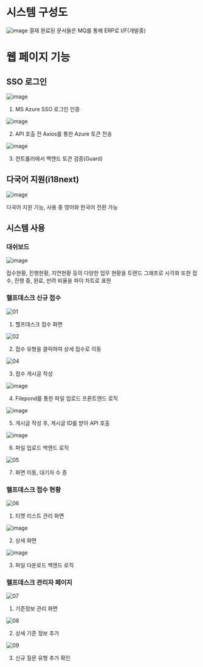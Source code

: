 # 시스템 구성도
![image](https://github.com/user-attachments/assets/7b888fef-f77a-478f-b9ca-59e921ae8087)
결재 완료된 문서들은 MQ를 통해 ERP로 I/F(개발중)


# 웹 페이지 기능
## SSO 로그인
![image](https://github.com/user-attachments/assets/3a538bd5-000a-4753-8fbd-a27501b6d410)

1. MS Azure SSO 로그인 인증

![image](https://github.com/user-attachments/assets/26c27150-0d95-4d80-a2d7-193958a6e7c5)

2. API 호출 전 Axios를 통한 Azure 토큰 전송

![image](https://github.com/user-attachments/assets/7e8df819-c0ae-42c7-a96a-ebbbbc5de83f)

3. 컨트롤러에서 백엔드 토큰 검증(Guard)


## 다국어 지원(i18next)
![image](https://github.com/user-attachments/assets/77304ea1-6545-45b7-8917-7075e74e7b64)

다국어 지원 기능, 사용 중 영어와 한국어 전환 가능


## 시스템 사용
### 대쉬보드
![image](https://github.com/user-attachments/assets/f3a10652-b79d-4be8-8b22-ea4022402ffe)

접수현황, 진행현황, 지연현황 등의 다양한 업무 현황을 트렌드 그래프로 시각화
또한 접수, 진행 중, 완료, 반려 비율을 파이 차트로 표현

### 헬프데스크 신규 접수
![01](https://github.com/user-attachments/assets/48aeb2b4-8a3d-40c8-a9a0-d9fbdb1a52a7)

1. 헬프데스크 접수 화면


![02](https://github.com/user-attachments/assets/d2d32179-17a5-4c38-bd2d-4915fa584a63)

2. 접수 유형을 클릭하여 상세 접수로 이동


![04](https://github.com/user-attachments/assets/0693e44c-6560-4caa-bc4f-1447d399e1b6)

3. 접수 게시글 작성

![image](https://github.com/user-attachments/assets/ef441859-e527-408d-ac31-7c56e40600ba)

4. Filepond를 통한 파일 업로드 프론트엔드 로직

![image](https://github.com/user-attachments/assets/cd07e8f9-a8dd-4d79-91be-87f27ca5d1f5)

5. 게시글 작성 후, 게시글 ID를 받아 API 호출

![image](https://github.com/user-attachments/assets/211920c7-1b4d-49fc-aa24-dee0ec4a4a49)

6. 파일 업로드 백엔드 로직

![05](https://github.com/user-attachments/assets/f5ec9c6b-b668-4ccd-a074-c136e09dc438)

7. 화면 이동, 대기자 수 증


### 헬프데스크 접수 현황
![06](https://github.com/user-attachments/assets/9c6c1d1a-216f-4419-9949-458500ec5182)

1. 티켓 리스트 관리 화면

![image](https://github.com/user-attachments/assets/67013079-ccf4-4e99-a94f-c94aef5d021f)

2. 상세 화면

![image](https://github.com/user-attachments/assets/b3c1ffaf-873e-4e70-84be-397c63f066eb)

3. 파일 다운로드 백엔드 로직

### 헬프데스크 관리자 페이지
![07](https://github.com/user-attachments/assets/32b97bff-e318-4545-91bf-2cb22d800120)

1. 기준정보 관리 화면


![08](https://github.com/user-attachments/assets/bebb96a8-68a5-4bd5-bdd6-1c44ae98c65f)

2. 상세 기준 정보 추가


![09](https://github.com/user-attachments/assets/c2503a9e-50e2-4b22-a4f0-9f20e04f531a)

3. 신규 질문 유형 추가 확인
